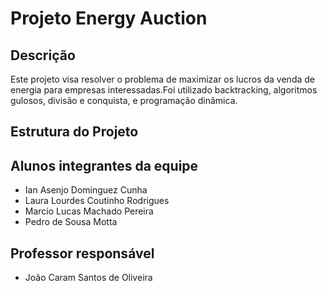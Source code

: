 # Projeto Energy Auction

## Descrição

Este projeto visa resolver o problema de maximizar os lucros da venda de energia para empresas interessadas.Foi utilizado backtracking, algoritmos gulosos, divisão e conquista, e programação dinâmica.

## Estrutura do Projeto

## Alunos integrantes da equipe

* Ian Asenjo Dominguez Cunha
* Laura Lourdes Coutinho Rodrigues
* Marcio Lucas Machado Pereira
* Pedro de Sousa Motta

## Professor responsável

* João Caram Santos de Oliveira

